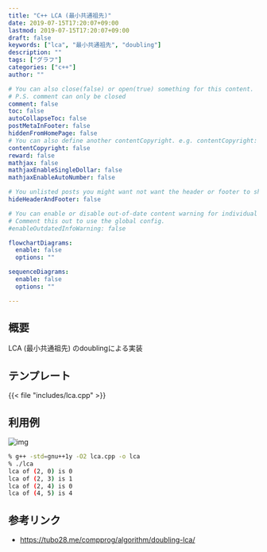 ```yaml
---
title: "C++ LCA (最小共通祖先)"
date: 2019-07-15T17:20:07+09:00
lastmod: 2019-07-15T17:20:07+09:00
draft: false
keywords: ["lca", "最小共通祖先", "doubling"]
description: ""
tags: ["グラフ"]
categories: ["c++"]
author: ""

# You can also close(false) or open(true) something for this content.
# P.S. comment can only be closed
comment: false
toc: false
autoCollapseToc: false
postMetaInFooter: false
hiddenFromHomePage: false
# You can also define another contentCopyright. e.g. contentCopyright: "This is another copyright."
contentCopyright: false
reward: false
mathjax: false
mathjaxEnableSingleDollar: false
mathjaxEnableAutoNumber: false

# You unlisted posts you might want not want the header or footer to show
hideHeaderAndFooter: false

# You can enable or disable out-of-date content warning for individual post.
# Comment this out to use the global config.
#enableOutdatedInfoWarning: false

flowchartDiagrams:
  enable: false
  options: ""

sequenceDiagrams: 
  enable: false
  options: ""

---
```


## 概要
LCA (最小共通祖先) のdoublingによる実装
<!--more-->

## テンプレート
{{< file "includes/lca.cpp" >}}

## 利用例
![img](/image/cpp-lca-graph.png "img")
```sh
% g++ -std=gnu++1y -O2 lca.cpp -o lca
% ./lca
lca of (2, 0) is 0
lca of (2, 3) is 1
lca of (2, 4) is 0
lca of (4, 5) is 4
```

## 参考リンク
- https://tubo28.me/compprog/algorithm/doubling-lca/

<!--more-->
